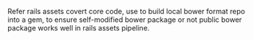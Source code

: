 Refer rails assets covert core code, use to build local bower format repo into a gem,
to ensure self-modified bower package or not public bower package works well
in rails assets pipeline.  
